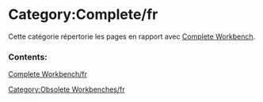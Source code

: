 # Category:Complete/fr
Cette catégorie répertorie les pages en rapport avec [Complete Workbench](Complete_Workbench/fr.md).

### Contents:

[Complete Workbench/fr](Complete_Workbench/fr.md)

[Category:Obsolete Workbenches/fr](Category:Obsolete_Workbenches/fr.md)
